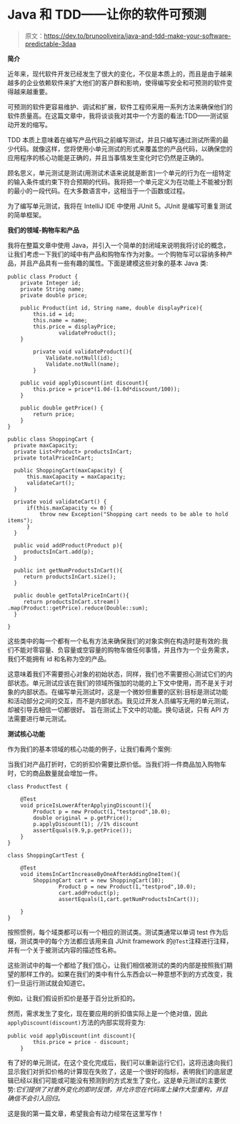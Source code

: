 # Java 和 TDD——让你的软件可预测

> 原文：<https://dev.to/brunooliveira/java-and-tdd-make-your-software-predictable-3daa>

**简介**

近年来，现代软件开发已经发生了很大的变化，不仅是本质上的，而且是由于越来越多的企业依赖软件来扩大他们的客户群和影响，使得编写安全和可预测的软件变得越来越重要。

可预测的软件更容易维护、调试和扩展，软件工程师采用一系列方法来确保他们的软件质量高。在这篇文章中，我将谈谈我对其中一个方面的看法:TDD——测试驱动开发的缩写。

TDD 本质上意味着在编写产品代码之前编写测试，并且只编写通过测试所需的最少代码。就像这样，您将使用小单元测试的形式来覆盖您的产品代码，以确保您的应用程序的核心功能是正确的，并且当事情发生变化时它仍然是正确的。

顾名思义，单元测试是测试(用测试术语来说就是断言)一个单元的行为在一组特定的输入条件或约束下符合预期的代码。我将把一个单元定义为在功能上不能被分割的最小的一段代码。在大多数语言中，这相当于一个函数或过程。

为了编写单元测试，我将在 IntelliJ IDE 中使用 JUnit 5。JUnit 是编写可重复测试的简单框架。

**我们的领域-购物车和产品**

我将在整篇文章中使用 Java，并引入一个简单的封闭域来说明我将讨论的概念，让我们考虑一下我们的域中有产品和购物车作为对象。一个购物车可以容纳多种产品，并且产品具有一些有趣的属性。下面是建模这些对象的基本 Java 类:

```
public class Product {
    private Integer id;
    private String name;
    private double price;

    public Product(int id, String name, double displayPrice){
        this.id = id;
        this.name = name;
        this.price = displayPrice;
                validateProduct();
    }

        private void validateProduct(){
            Validate.notNull(id);
            Validate.notNull(name);
        }

    public void applyDiscount(int discount){
        this.price = price*(1.0d-(1.0d*discount/100));
    }

    public double getPrice() {
        return price;
    }
} 
```

```
public class ShoppingCart {
  private maxCapacity;
  private List<Product> productsInCart;
  private totalPriceInCart;

  public ShoppingCart(maxCapacity) {
      this.maxCapacity = maxCapacity;
      validateCart();
  }

  private void validateCart() {
      if(this.maxCapacity <= 0) {
          throw new Exception("Shopping cart needs to be able to hold items");
      } 
  }

  public void addProduct(Product p){
     productsInCart.add(p);
  }

  public int getNumProductsInCart(){
     return productsInCart.size();
  }

  public double getTotalPriceInCart(){
     return productsInCart.stream()
.map(Product::getPrice).reduce(Double::sum);
  } 

} 
```

这些类中的每一个都有一个私有方法来确保我们的对象实例在构造时是有效的:我们不能对零容量、负容量或空容量的购物车做任何事情，并且作为一个业务需求，我们不能拥有 id 和名称为空的产品。

这意味着我们不需要担心对象的初始状态，同样，我们也不需要担心测试它们的内部状态。单元测试应该在我们的领域所强加的功能的上下文中使用，而不是关于对象的内部状态。在编写单元测试时，这是一个微妙但重要的区别:目标是测试功能和活动部分之间的交互，而不是内部状态。我见过开发人员编写无用的单元测试，却被引导去相信一切都很好。
旨在测试上下文中的功能。换句话说，只有 API 方法需要进行单元测试。

**测试核心功能**

作为我们的基本领域的核心功能的例子，让我们看两个案例:

当我们对产品打折时，它的折扣价需要比原价低。当我们将一件商品加入购物车时，它的商品数量就会增加一件。

```
class ProductTest {

    @Test
    void priceIsLowerAfterApplyingDiscount(){
        Product p = new Product(1,"testprod",10.0);
        double original = p.getPrice();
        p.applyDiscount(1); //1% discount
        assertEquals(9.9,p.getPrice());
    }
} 
```

```
class ShoppingCartTest {

    @Test
    void itemsInCartIncreaseByOneAfterAddingOneItem(){
        ShoppingCart cart = new ShoppingCart(10);
                Product p = new Product(1,"testprod",10.0);
                cart.addProduct(p);
                assertEquals(1,cart.getNumProductsInCart());

    }
} 
```

按照惯例，每个域类都可以有一个相应的测试类。测试类通常以单词 test 作为后缀，测试类中的每个方法都应该用来自 JUnit framework 的`@Test`注释进行注释，并有一个关于被测试内容的描述性名称。

这些测试中的每一个都给了我们信心，让我们相信被测试的类的内部是按照我们期望的那样工作的。如果在我们的类中有什么东西会以一种意想不到的方式改变，我们一旦运行测试就会知道它。

例如，让我们假设折扣价是基于百分比折扣的。

然而，需求发生了变化，现在要应用的折扣值实际上是一个绝对值，因此`applyDiscount(discount)`方法的内部实现将变为:

```
public void applyDiscount(int discount){
        this.price = price - discount;
    } 
```

有了好的单元测试，在这个变化完成后，我们可以重新运行它们，这将迅速向我们显示我们对折扣价格的计算现在失败了，这是一个很好的指标，表明我们的底层逻辑已经以我们可能或可能没有预测到的方式发生了变化，这是单元测试的主要优势:*它们提供了对意外变化的即时反馈，并允许您在代码库上操作大型重构，并且确信不会引入回归。*

这是我的第一篇文章，希望我会有动力经常在这里写作！